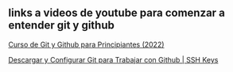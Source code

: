 ## links a  videos de youtube para comenzar a entender git y github

[Curso de Git y Github para Principiantes (2022)](https://www.youtube.com/watch?v=CK5ZcKZsMRs)

[Descargar y Configurar Git para Trabajar con Github | SSH Keys](https://www.youtube.com/watch?v=wHh3IgJvXcE)
